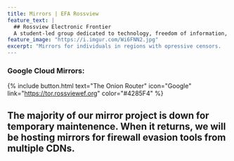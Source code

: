 ```yaml
---
title: Mirrors | EFA Rossview
feature_text: |
  ## Rossview Electronic Frontier
  A student-led group dedicated to technology, freedom of information, and online rights. 
feature_image: "https://i.imgur.com/Wi6FNN2.jpg"
excerpt: "Mirrors for individuals in regions with opressive censors. 
---
```

### Google Cloud Mirrors:
{% include button.html text="The Onion Router" icon="Google" link="https://tor.rossviewef.org" color="#4285F4" %}

## The majority of our mirror project is down for temporary maintenence. When it returns, we will be hosting mirrors for firewall evasion tools from multiple CDNs. 

